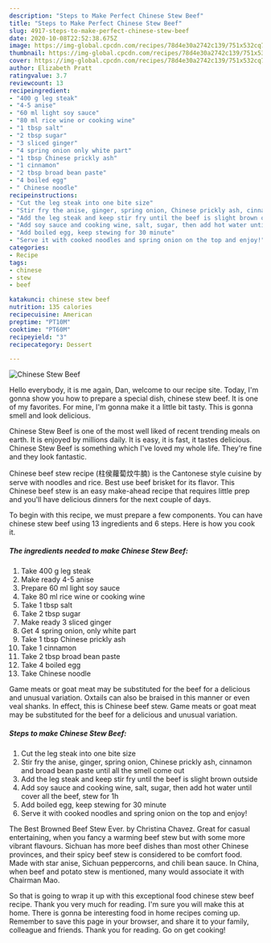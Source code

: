 ```yaml
---
description: "Steps to Make Perfect Chinese Stew Beef"
title: "Steps to Make Perfect Chinese Stew Beef"
slug: 4917-steps-to-make-perfect-chinese-stew-beef
date: 2020-10-08T22:52:38.675Z
image: https://img-global.cpcdn.com/recipes/78d4e30a2742c139/751x532cq70/chinese-stew-beef-recipe-main-photo.jpg
thumbnail: https://img-global.cpcdn.com/recipes/78d4e30a2742c139/751x532cq70/chinese-stew-beef-recipe-main-photo.jpg
cover: https://img-global.cpcdn.com/recipes/78d4e30a2742c139/751x532cq70/chinese-stew-beef-recipe-main-photo.jpg
author: Elizabeth Pratt
ratingvalue: 3.7
reviewcount: 13
recipeingredient:
- "400 g leg steak"
- "4-5 anise"
- "60 ml light soy sauce"
- "80 ml rice wine or cooking wine"
- "1 tbsp salt"
- "2 tbsp sugar"
- "3 sliced ginger"
- "4 spring onion only white part"
- "1 tbsp Chinese prickly ash"
- "1 cinnamon"
- "2 tbsp broad bean paste"
- "4 boiled egg"
- " Chinese noodle"
recipeinstructions:
- "Cut the leg steak into one bite size"
- "Stir fry the anise, ginger, spring onion, Chinese prickly ash, cinnamon and broad bean paste until all the smell come out"
- "Add the leg steak and keep stir fry until the beef is slight brown outside"
- "Add soy sauce and cooking wine, salt, sugar, then add hot water until cover all the beef, stew for 1h"
- "Add boiled egg, keep stewing for 30 minute"
- "Serve it with cooked noodles and spring onion on the top and enjoy!"
categories:
- Recipe
tags:
- chinese
- stew
- beef

katakunci: chinese stew beef 
nutrition: 135 calories
recipecuisine: American
preptime: "PT10M"
cooktime: "PT60M"
recipeyield: "3"
recipecategory: Dessert

---
```



![Chinese Stew Beef](https://img-global.cpcdn.com/recipes/78d4e30a2742c139/751x532cq70/chinese-stew-beef-recipe-main-photo.jpg)

Hello everybody, it is me again, Dan, welcome to our recipe site. Today, I'm gonna show you how to prepare a special dish, chinese stew beef. It is one of my favorites. For mine, I'm gonna make it a little bit tasty. This is gonna smell and look delicious.

Chinese Stew Beef is one of the most well liked of recent trending meals on earth. It is enjoyed by millions daily. It is easy, it is fast, it tastes delicious. Chinese Stew Beef is something which I've loved my whole life. They're fine and they look fantastic.

Chinese beef stew recipe (柱侯蘿蔔炆牛腩) is the Cantonese style cuisine by serve with noodles and rice. Best use beef brisket for its flavor. This Chinese beef stew is an easy make-ahead recipe that requires little prep and you&#39;ll have delicious dinners for the next couple of days.


To begin with this recipe, we must prepare a few components. You can have chinese stew beef using 13 ingredients and 6 steps. Here is how you cook it.

<!--inarticleads1-->

##### The ingredients needed to make Chinese Stew Beef:

1. Take 400 g leg steak
1. Make ready 4-5 anise
1. Prepare 60 ml light soy sauce
1. Take 80 ml rice wine or cooking wine
1. Take 1 tbsp salt
1. Take 2 tbsp sugar
1. Make ready 3 sliced ginger
1. Get 4 spring onion, only white part
1. Take 1 tbsp Chinese prickly ash
1. Take 1 cinnamon
1. Take 2 tbsp broad bean paste
1. Take 4 boiled egg
1. Take  Chinese noodle


Game meats or goat meat may be substituted for the beef for a delicious and unusual variation. Oxtails can also be braised in this manner or even veal shanks. In effect, this is Chinese beef stew. Game meats or goat meat may be substituted for the beef for a delicious and unusual variation. 

<!--inarticleads2-->

##### Steps to make Chinese Stew Beef:

1. Cut the leg steak into one bite size
1. Stir fry the anise, ginger, spring onion, Chinese prickly ash, cinnamon and broad bean paste until all the smell come out
1. Add the leg steak and keep stir fry until the beef is slight brown outside
1. Add soy sauce and cooking wine, salt, sugar, then add hot water until cover all the beef, stew for 1h
1. Add boiled egg, keep stewing for 30 minute
1. Serve it with cooked noodles and spring onion on the top and enjoy!


The Best Browned Beef Stew Ever. by Christina Chavez. Great for casual entertaining, when you fancy a warming beef stew but with some more vibrant flavours. Sichuan has more beef dishes than most other Chinese provinces, and their spicy beef stew is considered to be comfort food. Made with star anise, Sichuan peppercorns, and chili bean sauce. In China, when beef and potato stew is mentioned, many would associate it with Chairman Mao. 

So that is going to wrap it up with this exceptional food chinese stew beef recipe. Thank you very much for reading. I'm sure you will make this at home. There is gonna be interesting food in home recipes coming up. Remember to save this page in your browser, and share it to your family, colleague and friends. Thank you for reading. Go on get cooking!
